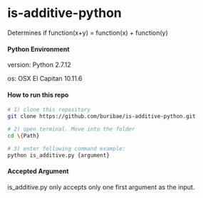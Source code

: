 is-additive-python
==========================
Determines if function(x+y) = function(x) + function(y)

#### Python Environment
version: Python 2.7.12

os: OSX El Capitan 10.11.6

#### How to run this repo
```sh
# 1) clone this repository
git clone https://github.com/buribae/is-additive-python.git

# 2) open terminal. Move into the folder
cd \{Path}

# 3) enter following command example:
python is_additive.py {argument}

```

#### Accepted Argument
is_additive.py only accepts only one first argument as the input.
